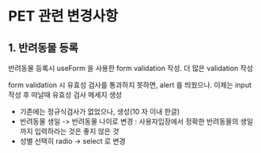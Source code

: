 # PET 관련 변경사항

## 1. 반려동물 등록

반려동물 등록시 useForm 을 사용한 form validation 작성. 더 많은 validation 작성

form validation 시 유효성 검사를 통과하지 못하면, alert 를 띄웠으나. 이제는 input 작성 후 떠날때 유효성 검사 메세지 생성

- 기존에는 정규식검사가 없었으나, 생성(10 자 이내 한글)
- 반려동물 생일 -> 반려동물 나이로 변경 :  사용자입장에서 정확한 반려동물의 생일까지 입력하라는 것은 좋지 않은 것 
- 성별 선택히 radio -> select 로 변경